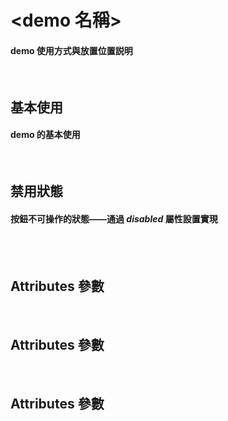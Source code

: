<script setup>
  import demo1 from './demo1.vue'
  import Attributes from './Attributes.vue'
  import options from './options.vue'
  import Events from './Events.vue'
  import preview from '@/components/preview.vue'
</script>

# <demo 名稱>

#### demo 使用方式與放置位置説明

<br/>

## 基本使用

#### demo 的基本使用

<br/>
<div class="componetnsBox">
  <demo1/>
</div>
<preview compName="button" demoName="demo1"/>

## 禁用狀態

#### 按鈕不可操作的狀態——通過 _disabled_ 屬性設置實現

<br/>
<div class="componetnsBox">
  <demo1/>
</div>
<preview compName="button" demoName="demo2"/>

<br/>
<div class="componetnsBox">
  <demo6/>
</div>
<preview compName="button" demoName="demo6"/>

## Attributes 參數

<Attributes/>
<br/>

## Attributes 參數

<options/>
<br/>

## Attributes 參數

<Events/>
<br/>
